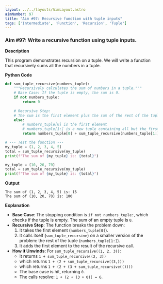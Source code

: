 ```yaml
---
layout: ../../layouts/AimLayout.astro
aimNumber: 97
title: "Aim #97: Recursive function with tuple inputs"
tags: ['Intermediate', 'Function', 'Recursion', 'Tuple']
---
```


### Aim #97: Write a recursive function using tuple inputs.

**Description**

This program demonstrates recursion on a tuple. We will write a function that recursively sums all the numbers in a tuple.

**Python Code**

```python
def sum_tuple_recursive(numbers_tuple):
    """Recursively calculates the sum of numbers in a tuple."""
    # Base Case: If the tuple is empty, the sum is 0.
    if not numbers_tuple:
        return 0
    
    # Recursive Step:
    # The sum is the first element plus the sum of the rest of the tuple.
    else:
        # numbers_tuple[0] is the first element
        # numbers_tuple[1:] is a new tuple containing all but the first element
        return numbers_tuple[0] + sum_tuple_recursive(numbers_tuple[1:])

# --- Test the function ---
my_tuple = (1, 2, 3, 4, 5)
total = sum_tuple_recursive(my_tuple)
print(f"The sum of {my_tuple} is: {total}")

my_tuple = (10, 20, 70)
total = sum_tuple_recursive(my_tuple)
print(f"The sum of {my_tuple} is: {total}")
```

**Output**

```text
The sum of (1, 2, 3, 4, 5) is: 15
The sum of (10, 20, 70) is: 100
```

**Explanation**

- **Base Case**: The stopping condition is `if not numbers_tuple:`, which checks if the tuple is empty. The sum of an empty tuple is `0`.
- **Recursive Step**: The function breaks the problem down:
    1. It takes the first element (`numbers_tuple[0]`).
    2. It calls itself (`sum_tuple_recursive`) on a smaller version of the problem: the rest of the tuple (`numbers_tuple[1:]`).
    3. It adds the first element to the result of the recursive call.
- **How it Unwinds**: For `sum_tuple_recursive((1, 2, 3))`:
    - It returns `1 + sum_tuple_recursive((2, 3))`
    - which returns `1 + (2 + sum_tuple_recursive((3,)))`
    - which returns `1 + (2 + (3 + sum_tuple_recursive(())))`
    - The base case is hit, returning `0`.
    - The calls resolve: `1 + (2 + (3 + 0)) = 6`.
